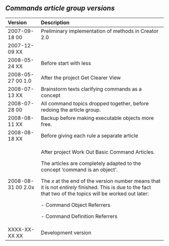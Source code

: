 ﻿## ***Commands article group versions***


|**Version**|**Description**|
| :- | :- |
|2007-09-18 00|Preliminary implementation of methods in Creator 2.0|
|2007-12-09 XX||
|2008-05-24 XX|Before start with less|
|2008-05-27 00  1.0|After the project Get Clearer View|
|2008-07-13 XX|Brainstorm texts clarifying commands as a concept|
|2008-07-28 00|All command topics dropped together, before redoing the article group.|
|2008-08-11 XX|Backup before making executable objects more free.|
|2008-08-18 XX|Before giving each rule a separate article|
|2008-08-31 00  2.0x|<p>After project Work Out Basic Command Articles.</p><p>The articles are completely adapted to the concept ‘command is an object’.</p><p>The *x* at the end of the version number means that it is not *entirely* finished. This is due to the fact that two of the topics will be worked out later:</p><p>- Command Object Referrers</p><p>- Command Definition Referrers</p>|
|XXXX-XX-XX XX|Development version|

